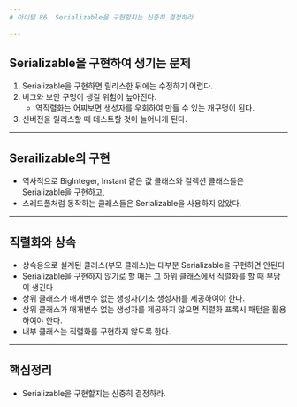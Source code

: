 ```yaml
---
# 아이템 86. Serializable을 구현할지는 신중히 결정하라.

---
```

## Serializable을 구현하여 생기는 문제
1. Serializable을 구현하면 릴리스한 뒤에는 수정하기 어렵다.
2. 버그와 보안 구멍이 생길 위험이 높아진다.
	- 역직렬화는 어찌보면 생성자를 우회하여 만들 수 있는 개구멍이 된다.
3. 신버전을 릴리스할 때 테스트할 것이 늘어나게 된다.

---
## Serailizable의 구현
- 역사적으로 BigInteger, Instant 같은 값 클래스와 컬렉션 클래스들은 Serializable을 구현하고,
- 스레드풀처럼 동작하는 클래스들은 Serializable을 사용하지 않았다.

---
## 직렬화와 상속
- 상속용으로 설계된 클래스(부모 클래스)는 대부분 Serializable을 구현하면 안된다
- Serializable을 구현하지 않기로 할 때는 그 하위 클래스에서 직렬화를 할 때 부담이 생긴다
- 상위 클래스가 매개변수 없는 생성자(기초 생성자)를 제공하여야 한다.
- 상위 클래스가 매개변수 없는 생성자를 제공하지 않으면 직렬화 프록시 패턴을 활용하여야 한다.
- 내부 클래스는 직렬화를 구현하지 않도록 한다.

---
## 핵심정리
- Serializable을 구현할지는 신중히 결정하라.